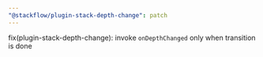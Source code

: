```yaml
---
"@stackflow/plugin-stack-depth-change": patch
---
```


fix(plugin-stack-depth-change): invoke `onDepthChanged` only when transition is done
